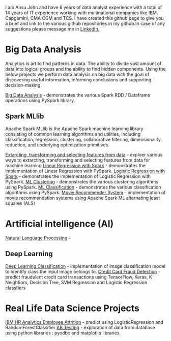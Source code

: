 I am Ansu John and have 6 years of data analyst experience with a total of 14 years of IT experience working with multinational companies like IBM, Capgemini, CMA CGM and TCS. 
I have created this github page to give you a brief and link to the various github repositories in my github.In case of any suggestions please message me in [LinkedIn.](https://www.linkedin.com/in/ansu-john/)

# Big Data Analysis
Analytics is art to find patterns in data. The ability to divide vast amount of data into logical groups and the ability to find hidden components. Using the below projects we perform data analysis on big data with the goal of discovering useful information, informing conclusions and supporting decision-making. 

[Big Data Analysis](https://github.com/Ansu-John/Big-Data-Analysis) - demonstrates the various Spark RDD / Dataframe operations using PySpark library. 
 
## Spark MLlib 
Apache Spark MLlib is the Apache Spark machine learning library consisting of common learning algorithms and utilities, including classification, regression, clustering, collaborative filtering, dimensionality reduction, and underlying optimization primitives. 

[Extarcting, transforming and selecting features from data](https://github.com/Ansu-John/MLlib-Working-with-Features) - exploer various ways to extarcting, transforming and selecting features from data for machine learning
[Linear Regression with Spark](https://github.com/Ansu-John/Linear-Regression-with-Spark) - demonstrates the implementation of Linear Regression with PySpark.
[Logistic Regression with Spark](https://github.com/Ansu-John/Logistic-Regression-with-Spark) - demonstrates the implementation of Logistic Regression with PySpark.
[ML Clustering](https://github.com/Ansu-John/ML-Clustering) - demonstrates the various clustering algorithms using PySpark.
[ML Classification](https://github.com/Ansu-John/ML-Classification) - demonstrates the various classification algorithms using PySpark.
[Movie Recommender System](https://github.com/Ansu-John/Movie-Recommender-System) - implementation of movie recommendation systems using  Apache Spark ML alternating least squares (ALS)

# Artificial intelligence (AI)
[Natural Language Processing](https://github.com/Ansu-John/Natural-Language-Processing) -
## Deep Learning 
[Deep Learning Classification](https://github.com/Ansu-John/Deep-Learning-Classification) - implementation of image classification model to identify class the input image belongs to.
[Credit Card Fraud Detection](https://github.com/Ansu-John/Credit-Card-Fraud-Detection) - predict fraudulent credit card transactions using TensorFlow, Keras, K Neighbors, Decision Tree, SVM Regression and Logistic Regression classfiers 

# Real Life Data Science Projects 

[IBM HR Analytics Employee Attrition](https://github.com/Ansu-John/IBM-HR-Analytics-Employee-Attrition) - predict using LogisticRegression and RandomForestClassifier
[AB Testing](https://github.com/Ansu-John/AB-Testing) - exploration of data from database using python libraries : pyodbc and matplotlib libraries. 
